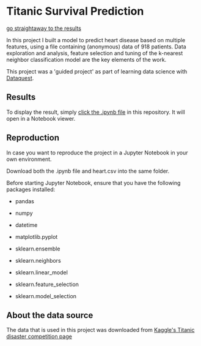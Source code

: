 # Titanic Survival Prediction

[go straightaway to the results](https://github.com/jasperquak/titanic_survival_prediction/blob/main/TitanicSurvivalPrediction.ipynb)

In this project I built a model to predict heart disease based on multiple features, using a file containing (anonymous) data of 918 patients. Data exploration and analysis, feature selection and tuning of the k-nearest neighbor classification model are the key elements of the work. 

This project was a 'guided project' as part of learning data science with [Dataquest](https://www.dataquest.io).

## Results

To display the result, simply [click the .ipynb file](https://github.com/jasperquak/titanic_survival_prediction/blob/main/TitanicSurvivalPrediction.ipynb) in this repository. It will open in a Notebook viewer.

## Reproduction

In case you want to reproduce the project in a Jupyter Notebook in your own environment.

Download both the .ipynb file and heart.csv into the same folder.

Before starting Jupyter Notebook, ensure that you have the following packages installed:
* pandas
* numpy
* datetime
* matplotlib.pyplot

* sklearn.ensemble
* sklearn.neighbors
* sklearn.linear_model
* sklearn.feature_selection
* sklearn.model_selection

## About the data source

The data that is used in this project was downloaded from [Kaggle's Titanic disaster competition page](https://www.kaggle.com/competitions/titanic/data)
